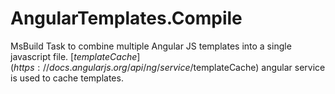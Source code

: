 AngularTemplates.Compile
========================

MsBuild Task to combine multiple Angular JS templates into a single javascript file. [$templateCache](https://docs.angularjs.org/api/ng/service/$templateCache)  angular service is used to cache templates.
